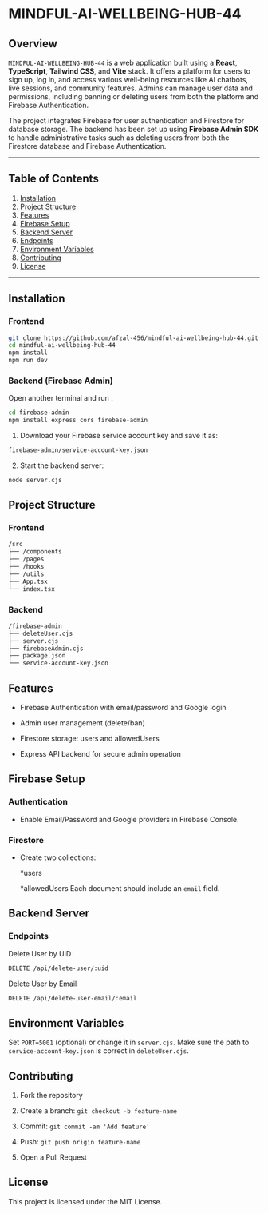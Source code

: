 # MINDFUL-AI-WELLBEING-HUB-44

## Overview

`MINDFUL-AI-WELLBEING-HUB-44` is a web application built using a **React**, **TypeScript**, **Tailwind CSS**, and **Vite** stack. It offers a platform for users to sign up, log in, and access various well-being resources like AI chatbots, live sessions, and community features. Admins can manage user data and permissions, including banning or deleting users from both the platform and Firebase Authentication.

The project integrates Firebase for user authentication and Firestore for database storage. The backend has been set up using **Firebase Admin SDK** to handle administrative tasks such as deleting users from both the Firestore database and Firebase Authentication.

---

## Table of Contents

1. [Installation](#installation)
2. [Project Structure](#project-structure)
3. [Features](#features)
4. [Firebase Setup](#firebase-setup)
5. [Backend Server](#backend-server)
6. [Endpoints](#endpoints)
7. [Environment Variables](#environment-variables)
8. [Contributing](#contributing)
9. [License](#license)

---

## Installation

### Frontend

```bash
git clone https://github.com/afzal-456/mindful-ai-wellbeing-hub-44.git
cd mindful-ai-wellbeing-hub-44
npm install
npm run dev
```

### Backend (Firebase Admin)
Open another terminal and run : 
```bash
cd firebase-admin
npm install express cors firebase-admin
```

1. Download your Firebase service account key and save it as:
```bash
firebase-admin/service-account-key.json
```

2. Start the backend server:
```bash
node server.cjs
```
## Project Structure

### Frontend
```bash
/src
├── /components
├── /pages
├── /hooks
├── /utils
├── App.tsx
└── index.tsx
```
### Backend
```bash
/firebase-admin
├── deleteUser.cjs
├── server.cjs
├── firebaseAdmin.cjs
├── package.json
└── service-account-key.json
```

## Features
- Firebase Authentication with email/password and Google login

- Admin user management (delete/ban)

- Firestore storage: users and allowedUsers

- Express API backend for secure admin operation

## Firebase Setup

### Authentication

- Enable Email/Password and Google providers in Firebase Console.

### Firestore

- Create two collections:

  *users

  *allowedUsers
Each document should include an `email` field.

## Backend Server

### Endpoints
Delete User by UID
```bash
DELETE /api/delete-user/:uid
```

Delete User by Email
```bash
DELETE /api/delete-user-email/:email
```

## Environment Variables
Set `PORT=5001` (optional) or change it in `server.cjs`. Make sure the path to `service-account-key.json` is correct in `deleteUser.cjs`.

## Contributing

1. Fork the repository

2. Create a branch: `git checkout -b feature-name`

3. Commit: `git commit -am 'Add feature'`

4. Push: `git push origin feature-name`

5. Open a Pull Request

## License
This project is licensed under the MIT License.

